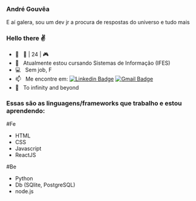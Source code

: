 ### André Gouvêa
E aí galera, sou um dev jr a procura de respostas do universo e tudo mais
### Hello there :v:
<!--
**anderefelip/anderefelip** is a ✨ _special_ ✨ repository because its `README.md` (this file) appears on your GitHub profile.

Here are some ideas to get you started:
-->
- 💬 &nbsp; :seedling: | 24 | :video_game:
- :rocket: &nbsp; Atualmente estou cursando Sistemas de Informação (IFES)
- :computer: &nbsp; Sem job, F
- 📫 &nbsp; Me encontre em: [![Linkedin Badge](https://img.shields.io/badge/-AndreGouvea-blue?style=flat-square&logo=Linkedin&logoColor=white&link=https://www.linkedin.com/mwlite/in/andr%C3%A9-gouv%C3%AAa-a29ba8195)](https://www.linkedin.com/mwlite/in/andr%C3%A9-gouv%C3%AAa-a29ba8195) 
[![Gmail Badge](https://img.shields.io/badge/--c14438?style=flat-square&logo=Gmail&logoColor=white&link=mailto:andregouveaf@gmail.com)](mailto:andregouveaf@gmail.com)
- :milky_way:  &nbsp; To infinity and beyond

### Essas são as linguagens/frameworks que trabalho e estou aprendendo:

#Fe
- HTML
- CSS
- Javascript
- ReactJS

#Be
- Python
- Db (SQlite, PostgreSQL)
- node.js
